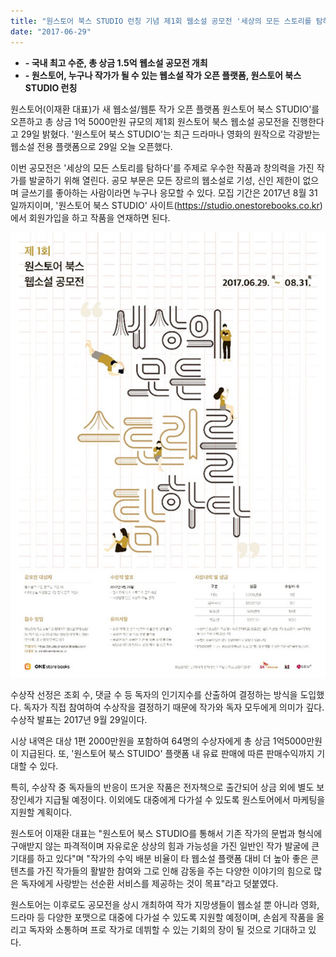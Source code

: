 ```yaml
---
title: "원스토어 북스 STUDIO 런칭 기념 제1회 웹소설 공모전 '세상의 모든 스토리를 탐하다' 개최"
date: "2017-06-29"
---
```


- **\- 국내 최고 수준, 총 상금 1.5억 웹소설 공모전 개최**
- **\- 원스토어, 누구나 작가가 될 수 있는 웹소설 작가 오픈 플랫폼, 원스토어 북스 STUDIO 런칭**

원스토어(이재환 대표)가 새 웹소설/웹툰 작가 오픈 플랫폼 원스토어 북스 STUDIO'를 오픈하고 총 상금 1억 5000만원 규모의 제1회 원스토어 북스 웹소설 공모전을 진행한다고 29일 밝혔다. '원스토어 북스 STUDIO'는 최근 드라마나 영화의 원작으로 각광받는 웹소설 전용 플랫폼으로 29일 오늘 오픈했다.

이번 공모전은 '세상의 모든 스토리를 탐하다'를 주제로 우수한 작품과 창의력을 가진 작가를 발굴하기 위해 열린다. 공모 부문은 모든 장르의 웹소설로 기성, 신인 제한이 없으며 글쓰기를 좋아하는 사람이라면 누구나 응모할 수 있다. 모집 기간은 2017년 8월 31일까지이며, '원스토어 북스 STUDIO' 사이트(https://studio.onestorebooks.co.kr)에서 회원가입을 하고 작품을 연재하면 된다.

![](images/170629_01.jpg)

수상작 선정은 조회 수, 댓글 수 등 독자의 인기지수를 산출하여 결정하는 방식을 도입했다. 독자가 직접 참여하여 수상작을 결정하기 때문에 작가와 독자 모두에게 의미가 깊다. 수상작 발표는 2017년 9월 29일이다.

시상 내역은 대상 1편 2000만원을 포함하여 64명의 수상자에게 총 상금 1억5000만원이 지급된다. 또, '원스토어 북스 STUIDO' 플랫폼 내 유료 판매에 따른 판매수익까지 기대할 수 있다.

특히, 수상작 중 독자들의 반응이 뜨거운 작품은 전자책으로 출간되어 상금 외에 별도 보장인세가 지급될 예정이다. 이외에도 대중에게 다가설 수 있도록 원스토어에서 마케팅을 지원할 계획이다.

원스토어 이재환 대표는 "원스토어 북스 STUDIO를 통해서 기존 작가의 문법과 형식에 구애받지 않는 파격적이며 자유로운 상상의 힘과 가능성을 가진 일반인 작가 발굴에 큰 기대를 하고 있다"며 "작가의 수익 배분 비율이 타 웹소설 플랫폼 대비 더 높아 좋은 콘텐츠를 가진 작가들의 활발한 참여와 그로 인해 감동을 주는 다양한 이야기의 힘으로 많은 독자에게 사랑받는 선순환 서비스를 제공하는 것이 목표"라고 덧붙였다.

원스토어는 이후로도 공모전을 상시 개최하여 작가 지망생들이 웹소설 뿐 아니라 영화, 드라마 등 다양한 포맷으로 대중에 다가설 수 있도록 지원할 예정이며, 손쉽게 작품을 올리고 독자와 소통하며 프로 작가로 데뷔할 수 있는 기회의 장이 될 것으로 기대하고 있다.
